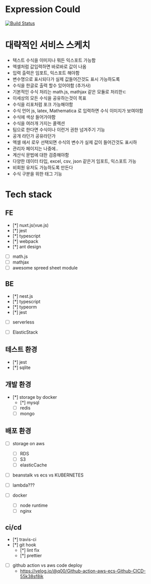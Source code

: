 # Expression Could

[![Build Status](https://travis-ci.com/demetoir/expressionCloud.svg?branch=master)](https://travis-ci.com/demetoir/expressionCloud)

# 대략적인 서비스 스케치

- 텍스트 수식을 이미지나 뭐든 익스포트 가능함
- 엑셀처럼 값입력하면 바로바로 값이 나옴
- 입력 출력은 임포트, 익스포트 해야함
- 변수명으로 표시되다가 실제 값들어간것도 표시 가능하도록
- 수식을 한글로 출력 할수 있어야함 (추가사)
- 기본적인 수식 처리는 math.js, mathjax 같은 모듈로 처리한ㄷ
- 이세상의 모든 수식을 공유하는것이 목표
- 수식을 리포처럼 포크 가능해야함
- 수식 언어 js, latex, Mathematica 로 입력하면 수식 이미지가 보여야함
- 수식에 색상 들어가야함
- 수식을 여러개 가지는 콜렉션
- 팀으로 한다면 수식이나 이런거 권한 넘겨주기 기능
- 공개 라던가 공유라던가
- 엑셀 에서 로우 선택되면 수식의 변수가 실제 값이 들어간것도 표시하
- 관리자 페이지는 나중에..
- 계산식 문법에 대한 검증해야함
- 다양한 데이터 타입, excel, csv, json 같은거 임포트, 익스포트 가능
- 비회원 유저도 가능하도록 만든다
- 수식 구분을 위한 태그 기능

# Tech stack

## FE

- [*] nuxt.js(vue.js)
- [*] jest
- [*] typescript
- [*] webpack
- [*] ant design
- [ ] math.js
- [ ] mathjax
- [ ] awesome spreed sheet module

## BE

- [*] nest.js
- [*] typescript
- [*] typeorm
- [*] jest
- [ ] serverless
- [ ] ElasticStack


## 테스트 환경

- [*] jest
- [*] sqlite

## 개발 환경

- [*] storage by docker
  - [*] mysql
  - [ ] redis
  - [ ] mongo

## 배포 환경

- [ ] storage on aws

  - [ ] RDS
  - [ ] S3
  - [ ] elasticCache

- [ ] beanstalk vs ecs vs KUBERNETES
- [ ] lambda???
- [ ] docker
  - [ ] node runtime
  - [ ] nginx

## ci/cd

- [*] travis-ci
- [*] git hook
  - [*] lint fix
  - [*] prettier
- [ ] github action vs aws code deploy
  - https://velog.io/@q00/Github-action-aws-ecs-Github-CICD-55k38sf8ik
